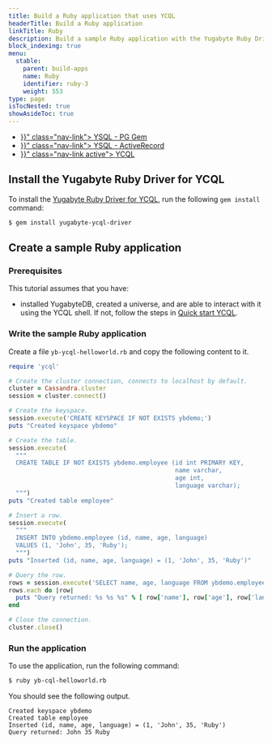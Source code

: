```yaml
---
title: Build a Ruby application that uses YCQL
headerTitle: Build a Ruby application
linkTitle: Ruby
description: Build a sample Ruby application with the Yugabyte Ruby Driver for YCQL.
block_indexing: true
menu:
  stable:
    parent: build-apps
    name: Ruby
    identifier: ruby-3
    weight: 553
type: page
isTocNested: true
showAsideToc: true
---
```


<ul class="nav nav-tabs-alt nav-tabs-yb">
  <li >
    <a href="{{< relref "./ysql-pg.md" >}}" class="nav-link">
      <i class="icon-postgres" aria-hidden="true"></i>
      YSQL - PG Gem
    </a>
  </li>
  <li >
    <a href="{{< relref "./ysql-rails-activerecord.md" >}}" class="nav-link">
      <i class="icon-postgres" aria-hidden="true"></i>
      YSQL - ActiveRecord
    </a>
  </li>
  <li>
    <a href="{{< relref "./ycql.md" >}}" class="nav-link active">
      <i class="icon-cassandra" aria-hidden="true"></i>
      YCQL
    </a>
  </li>
</ul>

## Install the Yugabyte Ruby Driver for YCQL

To install the [Yugabyte Ruby Driver for YCQL](https://github.com/yugabyte/cassandra-ruby-driver), run the following `gem install` command:

```sh
$ gem install yugabyte-ycql-driver
```

## Create a sample Ruby application

### Prerequisites

This tutorial assumes that you have:

- installed YugabyteDB, created a universe, and are able to interact with it using the YCQL shell. If not, follow the steps in [Quick start YCQL](../../../../api/ycql/quick-start/).

### Write the sample Ruby application

Create a file `yb-ycql-helloworld.rb` and copy the following content to it.

```ruby
require 'ycql'

# Create the cluster connection, connects to localhost by default.
cluster = Cassandra.cluster
session = cluster.connect()

# Create the keyspace.
session.execute('CREATE KEYSPACE IF NOT EXISTS ybdemo;')
puts "Created keyspace ybdemo"

# Create the table.
session.execute(
  """
  CREATE TABLE IF NOT EXISTS ybdemo.employee (id int PRIMARY KEY,
                                              name varchar,
                                              age int,
                                              language varchar);
  """)
puts "Created table employee"

# Insert a row.
session.execute(
  """
  INSERT INTO ybdemo.employee (id, name, age, language)
  VALUES (1, 'John', 35, 'Ruby');
  """)
puts "Inserted (id, name, age, language) = (1, 'John', 35, 'Ruby')"

# Query the row.
rows = session.execute('SELECT name, age, language FROM ybdemo.employee WHERE id = 1;')
rows.each do |row|
  puts "Query returned: %s %s %s" % [ row['name'], row['age'], row['language'] ]
end

# Close the connection.
cluster.close()
```

### Run the application

To use the application, run the following command:

```sh
$ ruby yb-cql-helloworld.rb
```

You should see the following output.

```
Created keyspace ybdemo
Created table employee
Inserted (id, name, age, language) = (1, 'John', 35, 'Ruby')
Query returned: John 35 Ruby
```
